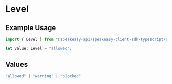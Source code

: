 # Level

## Example Usage

```typescript
import { Level } from "@speakeasy-api/speakeasy-client-sdk-typescript/sdk/models/shared";

let value: Level = "allowed";
```

## Values

```typescript
"allowed" | "warning" | "blocked"
```